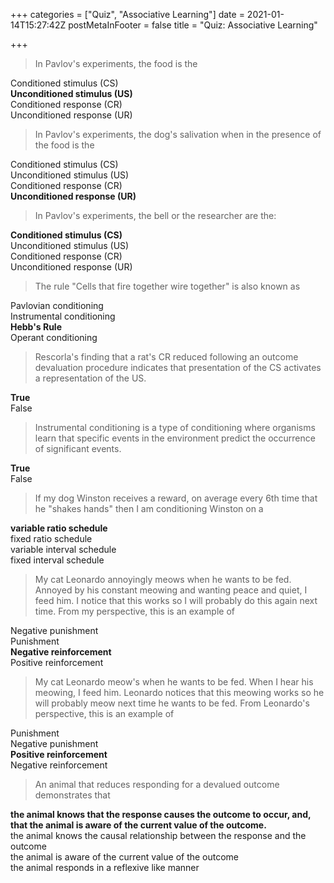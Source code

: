 +++
categories = ["Quiz", "Associative Learning"]
date = 2021-01-14T15:27:42Z
postMetaInFooter = false
title = "Quiz: Associative Learning"

+++
> In Pavlov's experiments, the food is the

Conditioned stimulus (CS)  
**Unconditioned stimulus (US)**  
Conditioned response (CR)  
Unconditioned response (UR)

> In Pavlov's experiments, the dog's salivation when in the presence of the food is the

Conditioned stimulus (CS)  
Unconditioned stimulus (US)  
Conditioned response (CR)  
**Unconditioned response (UR)**

> In Pavlov's experiments, the bell or the researcher are the:

**Conditioned stimulus (CS)**  
Unconditioned stimulus (US)  
Conditioned response (CR)  
Unconditioned response (UR)

> The rule "Cells that fire together wire together" is also known as

Pavlovian conditioning  
Instrumental conditioning  
**Hebb's Rule**  
Operant conditioning

> Rescorla's finding that a rat's CR reduced following an outcome devaluation procedure indicates that presentation of the CS activates a representation of the US.

**True**  
False

> Instrumental conditioning is a type of conditioning where organisms learn that specific events in the environment predict the occurrence of significant events.

**True**  
False

> If my dog Winston receives a reward, on average every 6th time that he "shakes hands" then I am conditioning Winston on a

**variable ratio schedule**  
fixed ratio schedule  
variable interval schedule  
fixed interval schedule

> My cat Leonardo annoyingly meows when he wants to be fed. Annoyed by his constant meowing and wanting peace and quiet, I feed him. I notice that this works so I will probably do this again next time. From my perspective, this is an example of

Negative punishment  
Punishment  
**Negative reinforcement**  
Positive reinforcement

> My cat Leonardo meow's when he wants to be fed. When I hear his meowing, I feed him. Leonardo notices that this meowing works so he will probably meow next time he wants to be fed. From Leonardo's perspective, this is an example of

Punishment  
Negative punishment  
**Positive reinforcement**  
Negative reinforcement

> An animal that reduces responding for a devalued outcome demonstrates that

**the animal knows that the response causes the outcome to occur, and, that the animal is aware of the current value of the outcome.**  
the animal knows the causal relationship between the response and the outcome  
the animal is aware of the current value of the outcome  
the animal responds in a reflexive like manner